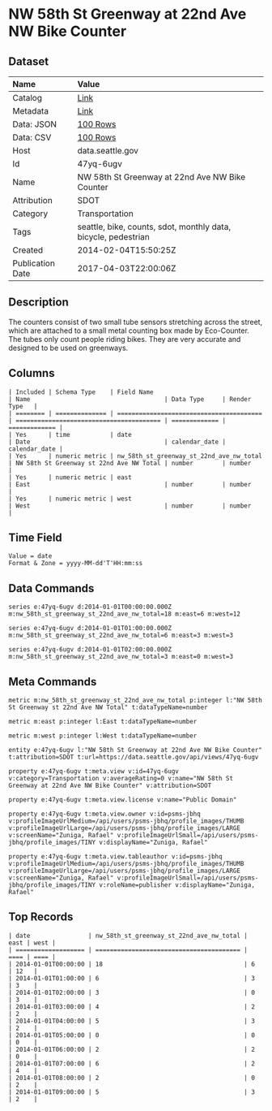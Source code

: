 # NW 58th St Greenway at 22nd Ave NW Bike Counter

## Dataset

| Name | Value |
| :--- | :---- |
| Catalog | [Link](https://catalog.data.gov/dataset/nw-58th-st-greenway-at-22nd-ave-nw-bike-counter-ed9da) |
| Metadata | [Link](https://data.seattle.gov/api/views/47yq-6ugv) |
| Data: JSON | [100 Rows](https://data.seattle.gov/api/views/47yq-6ugv/rows.json?max_rows=100) |
| Data: CSV | [100 Rows](https://data.seattle.gov/api/views/47yq-6ugv/rows.csv?max_rows=100) |
| Host | data.seattle.gov |
| Id | 47yq-6ugv |
| Name | NW 58th St Greenway at 22nd Ave NW Bike Counter |
| Attribution | SDOT |
| Category | Transportation |
| Tags | seattle, bike, counts, sdot, monthly data, bicycle, pedestrian |
| Created | 2014-02-04T15:50:25Z |
| Publication Date | 2017-04-03T22:00:06Z |

## Description

The counters consist of two small tube sensors stretching across the street, which are attached to a small metal counting box made by Eco-Counter. The tubes only count people riding bikes. They are very accurate and designed to be used on greenways.

## Columns

```ls
| Included | Schema Type    | Field Name                               | Name                                     | Data Type     | Render Type   |
| ======== | ============== | ======================================== | ======================================== | ============= | ============= |
| Yes      | time           | date                                     | Date                                     | calendar_date | calendar_date |
| Yes      | numeric metric | nw_58th_st_greenway_st_22nd_ave_nw_total | NW 58th St Greenway st 22nd Ave NW Total | number        | number        |
| Yes      | numeric metric | east                                     | East                                     | number        | number        |
| Yes      | numeric metric | west                                     | West                                     | number        | number        |
```

## Time Field

```ls
Value = date
Format & Zone = yyyy-MM-dd'T'HH:mm:ss
```

## Data Commands

```ls
series e:47yq-6ugv d:2014-01-01T00:00:00.000Z m:nw_58th_st_greenway_st_22nd_ave_nw_total=18 m:east=6 m:west=12

series e:47yq-6ugv d:2014-01-01T01:00:00.000Z m:nw_58th_st_greenway_st_22nd_ave_nw_total=6 m:east=3 m:west=3

series e:47yq-6ugv d:2014-01-01T02:00:00.000Z m:nw_58th_st_greenway_st_22nd_ave_nw_total=3 m:east=0 m:west=3
```

## Meta Commands

```ls
metric m:nw_58th_st_greenway_st_22nd_ave_nw_total p:integer l:"NW 58th St Greenway st 22nd Ave NW Total" t:dataTypeName=number

metric m:east p:integer l:East t:dataTypeName=number

metric m:west p:integer l:West t:dataTypeName=number

entity e:47yq-6ugv l:"NW 58th St Greenway at 22nd Ave NW Bike Counter" t:attribution=SDOT t:url=https://data.seattle.gov/api/views/47yq-6ugv

property e:47yq-6ugv t:meta.view v:id=47yq-6ugv v:category=Transportation v:averageRating=0 v:name="NW 58th St Greenway at 22nd Ave NW Bike Counter" v:attribution=SDOT

property e:47yq-6ugv t:meta.view.license v:name="Public Domain"

property e:47yq-6ugv t:meta.view.owner v:id=psms-jbhq v:profileImageUrlMedium=/api/users/psms-jbhq/profile_images/THUMB v:profileImageUrlLarge=/api/users/psms-jbhq/profile_images/LARGE v:screenName="Zuniga, Rafael" v:profileImageUrlSmall=/api/users/psms-jbhq/profile_images/TINY v:displayName="Zuniga, Rafael"

property e:47yq-6ugv t:meta.view.tableauthor v:id=psms-jbhq v:profileImageUrlMedium=/api/users/psms-jbhq/profile_images/THUMB v:profileImageUrlLarge=/api/users/psms-jbhq/profile_images/LARGE v:screenName="Zuniga, Rafael" v:profileImageUrlSmall=/api/users/psms-jbhq/profile_images/TINY v:roleName=publisher v:displayName="Zuniga, Rafael"
```

## Top Records

```ls
| date                | nw_58th_st_greenway_st_22nd_ave_nw_total | east | west | 
| =================== | ======================================== | ==== | ==== | 
| 2014-01-01T00:00:00 | 18                                       | 6    | 12   | 
| 2014-01-01T01:00:00 | 6                                        | 3    | 3    | 
| 2014-01-01T02:00:00 | 3                                        | 0    | 3    | 
| 2014-01-01T03:00:00 | 4                                        | 2    | 2    | 
| 2014-01-01T04:00:00 | 5                                        | 3    | 2    | 
| 2014-01-01T05:00:00 | 0                                        | 0    | 0    | 
| 2014-01-01T06:00:00 | 2                                        | 2    | 0    | 
| 2014-01-01T07:00:00 | 6                                        | 2    | 4    | 
| 2014-01-01T08:00:00 | 2                                        | 0    | 2    | 
| 2014-01-01T09:00:00 | 5                                        | 3    | 2    | 
```